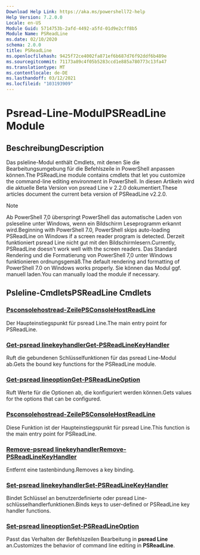 ```yaml
---
Download Help Link: https://aka.ms/powershell72-help
Help Version: 7.2.0.0
Locale: en-US
Module Guid: 5714753b-2afd-4492-a5fd-01d9e2cff8b5
Module Name: PSReadLine
ms.date: 02/10/2020
schema: 2.0.0
title: PSReadLine
ms.openlocfilehash: 9425f72ce4002fa871ef6b687d76f92ddf6b489e
ms.sourcegitcommit: 71173a89c4f05b5283ccd1e885a780773c13fa47
ms.translationtype: MT
ms.contentlocale: de-DE
ms.lasthandoff: 03/12/2021
ms.locfileid: "103193909"
---
```

# <span data-ttu-id="ff684-102">Psread-Line-Modul</span><span class="sxs-lookup"><span data-stu-id="ff684-102">PSReadLine Module</span></span>

## <span data-ttu-id="ff684-103">Beschreibung</span><span class="sxs-lookup"><span data-stu-id="ff684-103">Description</span></span>

<span data-ttu-id="ff684-104">Das psleline-Modul enthält Cmdlets, mit denen Sie die Bearbeitungsumgebung für die Befehlszeile in PowerShell anpassen können.</span><span class="sxs-lookup"><span data-stu-id="ff684-104">The PSReadLine module contains cmdlets that let you customize the command-line editing environment in PowerShell.</span></span> <span data-ttu-id="ff684-105">In diesen Artikeln wird die aktuelle Beta Version von psread Line v 2.2.0 dokumentiert.</span><span class="sxs-lookup"><span data-stu-id="ff684-105">These articles document the current beta version of PSReadLine v2.2.0.</span></span>

> [!NOTE]
> <span data-ttu-id="ff684-106">Ab PowerShell 7,0 überspringt PowerShell das automatische Laden von psleseline unter Windows, wenn ein Bildschirm Leseprogramm erkannt wird.</span><span class="sxs-lookup"><span data-stu-id="ff684-106">Beginning with PowerShell 7.0, PowerShell skips auto-loading PSReadLine on Windows if a screen reader program is detected.</span></span> <span data-ttu-id="ff684-107">Derzeit funktioniert psread Line nicht gut mit den Bildschirmlesern.</span><span class="sxs-lookup"><span data-stu-id="ff684-107">Currently, PSReadLine doesn't work well with the screen readers.</span></span> <span data-ttu-id="ff684-108">Das Standard Rendering und die Formatierung von PowerShell 7,0 unter Windows funktionieren ordnungsgemäß.</span><span class="sxs-lookup"><span data-stu-id="ff684-108">The default rendering and formatting of PowerShell 7.0 on Windows works properly.</span></span> <span data-ttu-id="ff684-109">Sie können das Modul ggf. manuell laden.</span><span class="sxs-lookup"><span data-stu-id="ff684-109">You can manually load the module if necessary.</span></span>

## <span data-ttu-id="ff684-110">Psleline-Cmdlets</span><span class="sxs-lookup"><span data-stu-id="ff684-110">PSReadLine Cmdlets</span></span>

### [<span data-ttu-id="ff684-111">Psconsolehostread-Zeile</span><span class="sxs-lookup"><span data-stu-id="ff684-111">PSConsoleHostReadLine</span></span>](PSConsoleHostReadLine.md)
<span data-ttu-id="ff684-112">Der Haupteinstiegspunkt für psread Line.</span><span class="sxs-lookup"><span data-stu-id="ff684-112">The main entry point for PSReadLine.</span></span>

### [<span data-ttu-id="ff684-113">Get-psread linekeyhandler</span><span class="sxs-lookup"><span data-stu-id="ff684-113">Get-PSReadLineKeyHandler</span></span>](Get-PSReadLineKeyHandler.md)
<span data-ttu-id="ff684-114">Ruft die gebundenen Schlüsselfunktionen für das psread Line-Modul ab.</span><span class="sxs-lookup"><span data-stu-id="ff684-114">Gets the bound key functions for the PSReadLine module.</span></span>

### [<span data-ttu-id="ff684-115">Get-psread lineoption</span><span class="sxs-lookup"><span data-stu-id="ff684-115">Get-PSReadLineOption</span></span>](Get-PSReadLineOption.md)
<span data-ttu-id="ff684-116">Ruft Werte für die Optionen ab, die konfiguriert werden können.</span><span class="sxs-lookup"><span data-stu-id="ff684-116">Gets values for the options that can be configured.</span></span>

### [<span data-ttu-id="ff684-117">Psconsolehostread-Zeile</span><span class="sxs-lookup"><span data-stu-id="ff684-117">PSConsoleHostReadLine</span></span>](PSConsoleHostReadLine.md)
<span data-ttu-id="ff684-118">Diese Funktion ist der Haupteinstiegspunkt für psread Line.</span><span class="sxs-lookup"><span data-stu-id="ff684-118">This function is the main entry point for PSReadLine.</span></span>

### [<span data-ttu-id="ff684-119">Remove-psread linekeyhandler</span><span class="sxs-lookup"><span data-stu-id="ff684-119">Remove-PSReadLineKeyHandler</span></span>](Remove-PSReadLineKeyHandler.md)
<span data-ttu-id="ff684-120">Entfernt eine tastenbindung.</span><span class="sxs-lookup"><span data-stu-id="ff684-120">Removes a key binding.</span></span>

### [<span data-ttu-id="ff684-121">Set-psread linekeyhandler</span><span class="sxs-lookup"><span data-stu-id="ff684-121">Set-PSReadLineKeyHandler</span></span>](Set-PSReadLineKeyHandler.md)
<span data-ttu-id="ff684-122">Bindet Schlüssel an benutzerdefinierte oder psread Line-schlüsselhandlerfunktionen.</span><span class="sxs-lookup"><span data-stu-id="ff684-122">Binds keys to user-defined or PSReadLine key handler functions.</span></span>

### [<span data-ttu-id="ff684-123">Set-psread lineoption</span><span class="sxs-lookup"><span data-stu-id="ff684-123">Set-PSReadLineOption</span></span>](Set-PSReadLineOption.md)
<span data-ttu-id="ff684-124">Passt das Verhalten der Befehlszeilen Bearbeitung in **psread Line** an.</span><span class="sxs-lookup"><span data-stu-id="ff684-124">Customizes the behavior of command line editing in **PSReadLine**.</span></span>

